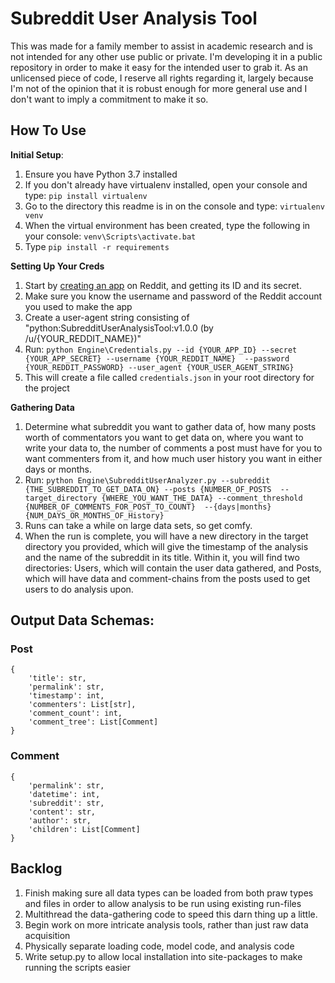 # Subreddit User Analysis Tool  

This was made for a family member to assist in academic research and is not intended for any other 
use public or private. I'm developing it in a public repository in order to make it easy for the 
intended user to grab it. As an unlicensed piece of code, I reserve all rights regarding it, largely
because I'm not of the opinion that it is robust enough for more general use and I don't want to
imply a commitment to make it so.

## How To Use

**Initial Setup**:

1. Ensure you have Python 3.7 installed
2. If you don't already have virtualenv installed, open your console and type: `pip install virtualenv`
3. Go to the directory this readme is in on the console and type: `virtualenv venv`
4. When the virtual environment has been created, type the following in your console: `venv\Scripts\activate.bat`
5. Type `pip install -r requirements`

**Setting Up Your Creds**
1. Start by [creating an app](https://ssl.reddit.com/prefs/apps/) on Reddit, and getting its ID
and its secret.
2. Make sure you know the username and password of the Reddit account you used to make the app
3. Create a user-agent string consisting of "python:SubredditUserAnalysisTool:v1.0.0 (by /u/{YOUR_REDDIT_NAME})"
4. Run: `python Engine\Credentials.py --id {YOUR_APP_ID} --secret {YOUR_APP_SECRET} --username {YOUR_REDDIT_NAME} 
--password {YOUR_REDDIT_PASSWORD} --user_agent {YOUR_USER_AGENT_STRING}`
5. This will create a file called `credentials.json` in your root directory for the project

**Gathering Data**
1. Determine what subreddit you want to gather data of, how many posts worth of commentators you want to get data on,
where you want to write your data to, the number of comments a post must have for you to want commenters from it, and 
how much user history you want in either days or months. 
2. Run: `python Engine\SubredditUserAnalyzer.py --subreddit {THE_SUBREDDIT_TO_GET_DATA_ON} --posts {NUMBER_OF_POSTS 
--target_directory {WHERE_YOU_WANT_THE_DATA} --comment_threshold {NUMBER_OF_COMMENTS_FOR_POST_TO_COUNT} 
--{days|months} {NUM_DAYS_OR_MONTHS_OF_History}`
3. Runs can take a while on large data sets, so get comfy.
4. When the run is complete, you will have a new directory in the target directory you provided, which will give the
timestamp of the analysis and the name of the subreddit in its title. Within it, you will find two directories: Users,
which will contain the user data gathered, and Posts, which will have data and comment-chains from the posts used to
get users to do analysis upon.

## Output Data Schemas:

### Post
```
{
    'title': str,
    'permalink': str,
    'timestamp': int,
    'commenters': List[str],
    'comment_count': int,
    'comment_tree': List[Comment]
}
```

### Comment
```
{
    'permalink': str,
    'datetime': int,
    'subreddit': str,
    'content': str,
    'author': str,
    'children': List[Comment]
}
```

## Backlog

1. Finish making sure all data types can be loaded from both praw types and files in order to
allow analysis to be run using existing run-files
2. Multithread the data-gathering code to speed this darn thing up a little.
3. Begin work on more intricate analysis tools, rather than just raw data acquisition
4. Physically separate loading code, model code, and analysis code
5. Write setup.py to allow local installation into site-packages to make running the scripts easier